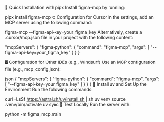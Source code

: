 🚀 Quick Installation with pipx
Install figma-mcp by running:


pipx install figma-mcp
⚙️ Configuration for Cursor
In the settings, add an MCP server using the following command:

 
figma-mcp --figma-api-key=your_figma_key
Alternatively, create a .cursor/mcp.json file in your project with the following content:


  "mcpServers": {
    "figma-python": {
      "command": "figma-mcp",
      "args": [
        "--figma-api-key=your_figma_key"
    } 
  }
}

🖥️ Configuration for Other IDEs (e.g., Windsurf)
Use an MCP configuration file (e.g., mcp_config.json):

json 
{
  "mcpServers": {
    "figma-python": {
      "command": "figma-mcp",
      "args": [
        "--figma-api-key=your_figma_key"
      ]
    } 
  }
}
🔧 Install uv and Set Up the Environment
Run the following commands:

 
curl -LsSf https://astral.sh/uv/install.sh | sh
uv venv
source .venv/bin/activate
uv sync
🧪 Test Locally
Run the server with:


 
python -m figma_mcp.main
